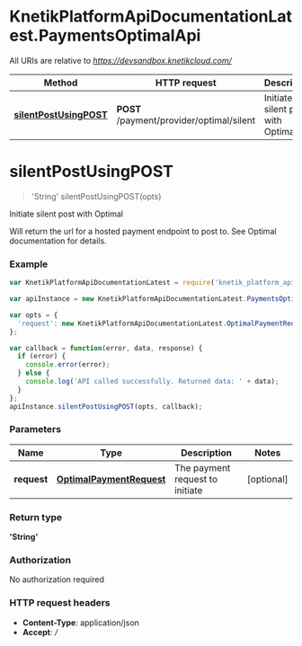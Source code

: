 # KnetikPlatformApiDocumentationLatest.PaymentsOptimalApi

All URIs are relative to *https://devsandbox.knetikcloud.com/*

Method | HTTP request | Description
------------- | ------------- | -------------
[**silentPostUsingPOST**](PaymentsOptimalApi.md#silentPostUsingPOST) | **POST** /payment/provider/optimal/silent | Initiate silent post with Optimal


<a name="silentPostUsingPOST"></a>
# **silentPostUsingPOST**
> &#39;String&#39; silentPostUsingPOST(opts)

Initiate silent post with Optimal

Will return the url for a hosted payment endpoint to post to. See Optimal documentation for details.

### Example
```javascript
var KnetikPlatformApiDocumentationLatest = require('knetik_platform_api_documentation_latest');

var apiInstance = new KnetikPlatformApiDocumentationLatest.PaymentsOptimalApi();

var opts = { 
  'request': new KnetikPlatformApiDocumentationLatest.OptimalPaymentRequest() // OptimalPaymentRequest | The payment request to initiate
};

var callback = function(error, data, response) {
  if (error) {
    console.error(error);
  } else {
    console.log('API called successfully. Returned data: ' + data);
  }
};
apiInstance.silentPostUsingPOST(opts, callback);
```

### Parameters

Name | Type | Description  | Notes
------------- | ------------- | ------------- | -------------
 **request** | [**OptimalPaymentRequest**](OptimalPaymentRequest.md)| The payment request to initiate | [optional] 

### Return type

**&#39;String&#39;**

### Authorization

No authorization required

### HTTP request headers

 - **Content-Type**: application/json
 - **Accept**: */*

